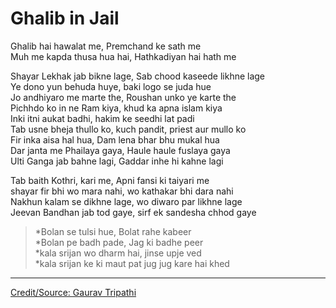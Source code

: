 # Ghalib in Jail

Ghalib hai hawalat me, Premchand ke sath me  
Muh me kapda thusa hua hai, Hathkadiyan hai hath me  
  
  
Shayar Lekhak jab bikne lage, Sab chood kaseede likhne lage  
Ye dono yun behuda huye, baki logo se juda hue  
Jo andhiyaro me marte the, Roushan unko ye karte the  
Pichhdo ko in ne Ram kiya, khud ka apna islam kiya  
Inki itni aukat badhi, hakim ke seedhi lat padi  
Tab usne bheja thullo ko, kuch pandit, priest aur mullo ko  
Fir inka aisa hal hua, Dam lena bhar bhu mukal hua  
Dar janta me Phailaya gaya, Haule haule fuslaya gaya  
Ulti Ganga jab bahne lagi, Gaddar inhe hi kahne lagi  
  
Tab baith Kothri, kari me, Apni fansi ki taiyari me  
shayar fir bhi wo mara nahi, wo kathakar bhi dara nahi  
Nakhun kalam se dikhne lage, wo diwaro par likhne lage  
Jeevan Bandhan jab tod gaye, sirf ek sandesha chhod gaye  

> *Bolan se tulsi hue, Bolat rahe kabeer  
  *Bolan pe badh pade, Jag ki badhe peer  
  *kala srijan wo dharm hai, jinse upje ved  
  *kala srijan ke ki maut pat jug jug kare hai khed  
  





---
[Credit/Source: Gaurav Tripathi](https://www.youtube.com/watch?v=XwL3nt7oyL4)
